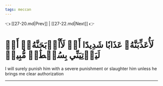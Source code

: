 ```yaml
---
tags: meccan
---
```


👈 [[27-20.md|Prev]] | [[27-22.md|Next]] 👉

# لَأُعَذِّبَنَّهُۥ عَذَابٗا شَدِيدًا أَوۡ لَأَاْذۡبَحَنَّهُۥٓ أَوۡ لَيَأۡتِيَنِّي بِسُلۡطَٰنٖ مُّبِينٖ

I will surely punish him with a severe punishment or slaughter him unless he brings me clear authorization

---

